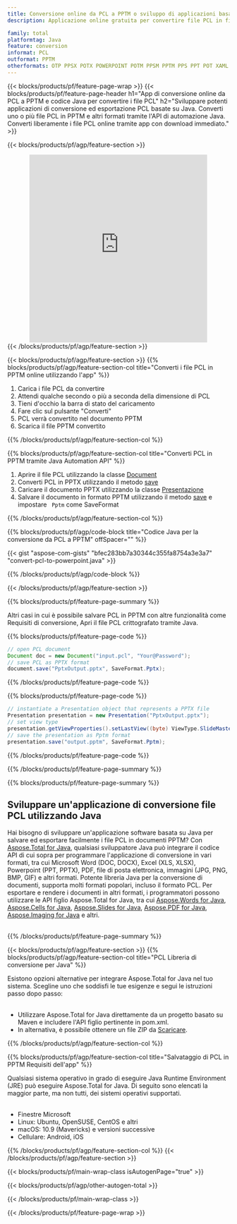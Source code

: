 ```yaml
---
title: Conversione online da PCL a PPTM o sviluppo di applicazioni basate su Java per convertire i file PCL
description: Applicazione online gratuita per convertire file PCL in file PPTM. Codice della libreria di conversione Java per documenti PCL. 

family: total
platformtag: Java
feature: conversion
informat: PCL
outformat: PPTM
otherformats: OTP PPSX POTX POWERPOINT POTM PPSM PPTM PPS PPT POT XAML SWF
---
```

{{< blocks/products/pf/feature-page-wrap >}}
{{< blocks/products/pf/feature-page-header h1="App di conversione online da PCL a PPTM e codice Java per convertire i file PCL" h2="Sviluppare potenti applicazioni di conversione ed esportazione PCL basate su Java. Converti uno o più file PCL in PPTM e altri formati tramite l'API di automazione Java. Converti liberamente i file PCL online tramite app con download immediato." >}}


{{< blocks/products/pf/agp/feature-section >}}

<div class="container-fluid agp-content bg-white aboutfile box-1 vh100 section nopbtm">
<div class=container>
<div class=row>
<div class="demobox tc col-md-12 padding-0" align="center">

<iframe title="App gratuita di conversione online da PCL a PPTM" style="border: none; height: 426px;" scrolling="no" src="https://total-conversion-app-65z5r2lp.k8s.dynabic.com/?to=pptm&from=pcl" id="child-iframe" width="80%"></iframe>

</div></div>
</div></div>
{{< /blocks/products/pf/agp/feature-section >}}


{{< blocks/products/pf/agp/feature-section >}}
{{% blocks/products/pf/agp/feature-section-col title="Converti i file PCL in PPTM online utilizzando l'app" %}}

1. Carica i file PCL da convertire
1. Attendi qualche secondo o più a seconda della dimensione di PCL
1. Tieni d'occhio la barra di stato del caricamento
1. Fare clic sul pulsante "Converti"
1. PCL verrà convertito nel documento PPTM
1. Scarica il file PPTM convertito

{{% /blocks/products/pf/agp/feature-section-col %}}

{{% blocks/products/pf/agp/feature-section-col title="Converti PCL in PPTM tramite Java Automation API" %}}


1. Aprire il file PCL utilizzando la classe [Document](https://apiference.aspose.com/pdf/java/com.aspose.pdf/Document)
2. Converti PCL in PPTX utilizzando il metodo [save](https://apiference.aspose.com/pdf/java/com.aspose.pdf/Document#save-java.lang.String-int-)
3. Caricare il documento PPTX utilizzando la classe [Presentazione](https://apiference.aspose.com/slides/java/com.aspose.slides/Presentation)
4. Salvare il documento in formato PPTM utilizzando il metodo [save](https://apiference.aspose.com/slides/java/com.aspose.slides/Presentation#save-java.lang.String-int-) e impostare ` Pptm` come SaveFormat



{{% /blocks/products/pf/agp/feature-section-col %}}

{{% blocks/products/pf/agp/code-block title="Codice Java per la conversione da PCL a PPTM" offSpacer="" %}}
{{< gist "aspose-com-gists" "bfec283bb7a30344c355fa8754a3e3a7" "convert-pcl-to-powerpoint.java" >}}
{{% /blocks/products/pf/agp/code-block %}}

{{< /blocks/products/pf/agp/feature-section >}}

{{% blocks/products/pf/feature-page-summary %}}

Altri casi in cui è possibile salvare PCL in PPTM con altre funzionalità come Requisiti di conversione, Apri il file PCL crittografato tramite Java.

{{% blocks/products/pf/feature-page-code %}}


```java
// open PCL document
Document doc = new Document("input.pcl", "Your@Password");
// save PCL as PPTX format 
document.save("PptxOutput.pptx", SaveFormat.Pptx); 

```


{{% /blocks/products/pf/feature-page-code %}}
{{% blocks/products/pf/feature-page-code %}}


```java
// instantiate a Presentation object that represents a PPTX file
Presentation presentation = new Presentation("PptxOutput.pptx");
// set view type
presentation.getViewProperties().setLastView((byte) ViewType.SlideMasterView);
// save the presentation as Pptm format
presentation.save("output.pptm", SaveFormat.Pptm);    
```


{{% /blocks/products/pf/feature-page-code %}}


{{% /blocks/products/pf/feature-page-summary %}}

{{% blocks/products/pf/feature-page-summary %}}

<h2>Sviluppare un'applicazione di conversione file PCL utilizzando Java</h2>

Hai bisogno di sviluppare un'applicazione software basata su Java per salvare ed esportare facilmente i file PCL in documenti PPTM? Con [Aspose.Total for Java](https://products.aspose.com/total/it/java/), qualsiasi sviluppatore Java può integrare il codice API di cui sopra per programmare l'applicazione di conversione in vari formati, tra cui Microsoft Word (DOC, DOCX), Excel (XLS, XLSX), Powerpoint (PPT, PPTX), PDF, file di posta elettronica, immagini (JPG, PNG, BMP, GIF) e altri formati. Potente libreria Java per la conversione di documenti, supporta molti formati popolari, incluso il formato PCL. Per esportare e rendere i documenti in altri formati, i programmatori possono utilizzare le API figlio Aspose.Total for Java, tra cui [Aspose.Words for Java](https://products.aspose.com/words/it/java/), [Aspose.Cells for Java](https://products.aspose.com/cells/it/java/), [Aspose.Slides for Java](https://products.aspose.com/slides/it/java/), [Aspose.PDF for Java](https://products.aspose.com/pdf/it/java/), [Aspose.Imaging for Java](https://products.aspose.com/imaging/it/java/) e altri.<br /><br />

{{% /blocks/products/pf/feature-page-summary %}}

{{< blocks/products/pf/agp/feature-section >}}
{{% blocks/products/pf/agp/feature-section-col title="PCL Libreria di conversione per Java" %}}

Esistono opzioni alternative per integrare Aspose.Total for Java nel tuo sistema. Scegline uno che soddisfi le tue esigenze e segui le istruzioni passo dopo passo:<br /><br />

- Utilizzare Aspose.Total for Java direttamente da un progetto basato su Maven e includere l'API figlio pertinente in pom.xml.
- In alternativa, è possibile ottenere un file ZIP da [Scaricare](https://releases.aspose.com/total/java).

{{% /blocks/products/pf/agp/feature-section-col %}}

{{% blocks/products/pf/agp/feature-section-col title="Salvataggio di PCL in PPTM Requisiti dell'app" %}}

Qualsiasi sistema operativo in grado di eseguire Java Runtime Environment (JRE) può eseguire Aspose.Total for Java. Di seguito sono elencati la maggior parte, ma non tutti, dei sistemi operativi supportati. <br /><br />
- Finestre Microsoft
- Linux: Ubuntu, OpenSUSE, CentOS e altri
- macOS: 10.9 (Mavericks) e versioni successive
- Cellulare: Android, iOS

{{% /blocks/products/pf/agp/feature-section-col %}}
{{< /blocks/products/pf/agp/feature-section >}}

{{< blocks/products/pf/main-wrap-class isAutogenPage="true" >}}

{{< blocks/products/pf/agp/other-autogen-total >}}

{{< /blocks/products/pf/main-wrap-class >}}

{{< /blocks/products/pf/feature-page-wrap >}}